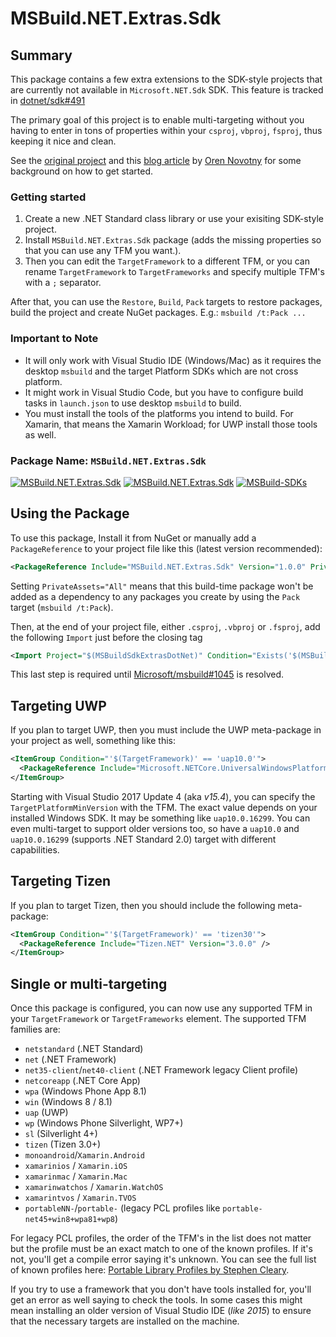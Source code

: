 # MSBuild.NET.Extras.Sdk

## Summary

This package contains a few extra extensions to the SDK-style projects that are currently not available in `Microsoft.NET.Sdk` SDK. This feature is tracked in [dotnet/sdk#491](/dotnet/sdk/issues/491)

The primary goal of this project is to enable multi-targeting without you having to enter in tons of properties within your `csproj`, `vbproj`, `fsproj`, thus keeping it nice and clean.

See the [original project](/onovotny/MSBuildSdkExtras/) and this [blog article](https://oren.codes/2017/01/04/multi-targeting-the-world-a-single-project-to-rule-them-all/) by [Oren Novotny](/onovotny) for some background on how to get started.

### Getting started

1. Create a new .NET Standard class library or use your exisiting SDK-style project.
2. Install `MSBuild.NET.Extras.Sdk` package (adds the missing properties so that you can use any TFM you want.).
3. Then you can edit the `TargetFramework` to a different TFM, or you can rename `TargetFramework` to `TargetFrameworks` and specify multiple TFM's with a `;` separator.

After that, you can use the `Restore`, `Build`, `Pack` targets to restore packages, build the project and create NuGet packages. E.g.: `msbuild /t:Pack ...`

### Important to Note

- It will only work with Visual Studio IDE (Windows/Mac) as it requires the desktop `msbuild` and the target Platform SDKs which are not cross platform.
- It might work in Visual Studio Code, but you have to configure build tasks in `launch.json` to use desktop `msbuild` to build.
- You must install the tools of the platforms you intend to build. For Xamarin, that means the Xamarin Workload; for UWP install those tools as well.

### Package Name: `MSBuild.NET.Extras.Sdk`

[![MSBuild.NET.Extras.Sdk](https://img.shields.io/nuget/v/MSBuild.NET.Extras.Sdk.svg)](https://nuget.org/packages/MSBuild.NET.Extras.Sdk)
[![MSBuild.NET.Extras.Sdk](https://img.shields.io/myget/msbuild-sdks/v/MSBuild.NET.Extras.Sdk.svg)](https://myget.org/feed/msbuild-sdks/package/nuget/MSBuild.NET.Extras.Sdk)
[![MSBuild-SDKs](https://img.shields.io/badge/msbuild--sdks-myget-brightgreen.svg)](https://myget.org/gallery/msbuild-sdks)

## Using the Package

To use this package, Install it from NuGet or manually add a `PackageReference` to your project file like this (latest version recommended):

```xml
<PackageReference Include="MSBuild.NET.Extras.Sdk" Version="1.0.0" PrivateAssets="All" />
```

Setting `PrivateAssets="All"` means that this build-time package won't be added as a dependency to any packages you create by using the `Pack` target (`msbuild /t:Pack`).

Then, at the end of your project file, either `.csproj`, `.vbproj` or `.fsproj`, add the following `Import` just before the closing tag

```xml
<Import Project="$(MSBuildSdkExtrasDotNet)" Condition="Exists('$(MSBuildSdkExtrasDotNet)')" />
```

This last step is required until [Microsoft/msbuild#1045](/Microsoft/msbuild/issues/1045) is resolved.

## Targeting UWP

If you plan to target UWP, then you must include the UWP meta-package in your project as well, something like this:

```xml
<ItemGroup Condition="'$(TargetFramework)' == 'uap10.0'">
  <PackageReference Include="Microsoft.NETCore.UniversalWindowsPlatform" Version="6.0.1" />
</ItemGroup>
```

Starting with Visual Studio 2017 Update 4 (aka _v15.4_), you can specify the `TargetPlatformMinVersion` with the TFM. The exact value depends on your installed Windows SDK. It may be something like `uap10.0.16299`. You can even multi-target to support older versions too, so have a `uap10.0` and `uap10.0.16299` (supports .NET Standard 2.0) target with different capabilities.

## Targeting Tizen

If you plan to target Tizen, then you should include the following meta-package:

```xml
<ItemGroup Condition="'$(TargetFramework)' == 'tizen30'">
  <PackageReference Include="Tizen.NET" Version="3.0.0" />
</ItemGroup>
```

## Single or multi-targeting

Once this package is configured, you can now use any supported TFM in your `TargetFramework` or `TargetFrameworks` element. The supported TFM families are:

- `netstandard` (.NET Standard)
- `net` (.NET Framework)
- `net35-client`/`net40-client` (.NET Framework legacy Client profile)
- `netcoreapp` (.NET Core App)
- `wpa` (Windows Phone App 8.1)
- `win` (Windows 8 / 8.1)
- `uap` (UWP)
- `wp` (Windows Phone Silverlight, WP7+)
- `sl` (Silverlight 4+)
- `tizen` (Tizen 3.0+)
- `monoandroid`/`Xamarin.Android`
- `xamarinios` / `Xamarin.iOS`
- `xamarinmac` / `Xamarin.Mac`
- `xamarinwatchos` / `Xamarin.WatchOS`
- `xamarintvos` / `Xamarin.TVOS`
- `portableNN-`/`portable-` (legacy PCL profiles like `portable-net45+win8+wpa81+wp8`)

 For legacy PCL profiles, the order of the TFM's in the list does not matter but the profile must be an exact match to one of the known profiles. If it's not, you'll get a compile error saying it's unknown. You can see the full list of known profiles here: [Portable Library Profiles by Stephen Cleary](https://portablelibraryprofiles.stephencleary.com/).

 If you try to use a framework that you don't have tools installed for, you'll get an error as well saying to check the tools. In some cases this might mean installing an older version of Visual Studio IDE (_like 2015_) to ensure that the necessary targets are installed on the machine.
